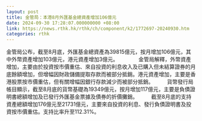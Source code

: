 ```yaml
---
layout: post
title: 金管局：本港8月外匯基金總資產增加106億元
date: 2024-09-30 17:28:07.000000000 +08:00
link: https://news.rthk.hk/rthk/ch/component/k2/1772697-20240930.htm
categories: rthk
---
```


金管局公布，截至8月底，外匯基金總資產為39815億元，按月增加106億元，其中外幣資產增加103億元，港元資產增加3億元。
　　 　
金管局解釋，外幣資產增加，主要由於投資按市價重估、來自投資的利息收入及已購入但未結算證券的月底餘額增加，但增幅因財政儲備提取存款而被部分抵銷。港元資產增加，主要是香港股票按市價重估，但有關增幅因銀行存款減少而被部分抵銷。
　　 
貨幣發行局帳目顯示，截至8月底的貨幣基礎為19349億元，按月增加117億元，主要是負債證明書總額增加及已發行外匯基金票據及債券的折價攤銷。
　　 
截至8月底的支持資產總額增加176億元至21731億元，主要來自投資的利息、發行負債證明書及投資按市價重估。支持比率升至112.31%。
